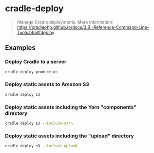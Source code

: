 # cradle-deploy

> Manage Cradle deployments. More information: <https://cradlephp.github.io/docs/3.B.-Reference-Command-Line-Tools.html#deploy>.

## Examples

### Deploy Cradle to a server

```bash
cradle deploy production
```

### Deploy static assets to Amazon S3

```bash
cradle deploy s3
```

### Deploy static assets including the Yarn "components" directory

```bash
cradle deploy s3 --include-yarn
```

### Deploy static assets including the "upload" directory

```bash
cradle deploy s3 --include-upload
```
